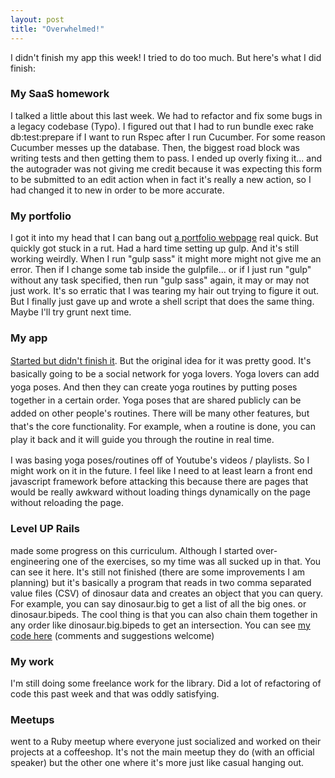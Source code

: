 ```yaml
---
layout: post
title: "Overwhelmed!"
---
```


I didn't finish my app this week! I tried to do too much. But here's what I did finish:

### My SaaS homework

I talked a little about this last week. We had to refactor and fix some bugs in a legacy codebase (Typo). I figured out that I had to run bundle exec rake db:test:prepare if I want to run Rspec after I run Cucumber. For some reason Cucumber messes up the database. Then, the biggest road block was writing tests and then getting them to pass. I ended up overly fixing it... and the autograder was not giving me credit because it was expecting this form to be submitted to an edit action when in fact it's really a new action, so I had changed it to new in order to be more accurate.

### My portfolio

I got it into my head that I can bang out <a href="https://github.com/jimmylorunning/portfolio">a portfolio webpage</a> real quick. But quickly got stuck in a rut. Had a hard time setting up gulp. And it's still working weirdly. When I run "gulp sass" it might more might not give me an error. Then if I change some tab inside the gulpfile... or if I just run "gulp" without any task specified, then run "gulp sass" again, it may or may not just work. It's so erratic that I was tearing my hair out trying to figure it out. But I finally just gave up and wrote a shell script that does the same thing. Maybe I'll try grunt next time.

### My app

<a href="https://github.com/jimmylorunning/om-nom-nom">Started but didn't finish it</a>. <span style="line-height: 1.5;">But the original idea for it was pretty good. It's basically going to be a social network for yoga lovers. Yoga lovers can add yoga poses. And then they can create yoga routines by putting poses together in a certain order. Yoga poses that are shared publicly can be added on other people's routines. There will be many other features, but that's the core functionality. For example, when a routine is done, you can play it back and it will guide you through the routine in real time.</span>

I was basing yoga poses/routines off of Youtube's videos / playlists. So I might work on it in the future. I feel like I need to at least learn a front end javascript framework before attacking this because there are pages that would be really awkward without loading things dynamically on the page without reloading the page.

### Level UP Rails

made some progress on this curriculum. Although I started over-engineering one of the exercises, so my time was all sucked up in that. You can see it here. It's still not finished (there are some improvements I am planning) but it's basically a program that reads in two comma separated value files (CSV) of dinosaur data and creates an object that you can query. For example, you can say dinosaur.big to get a list of all the big ones. or dinosaur.bipeds. The cool thing is that you can also chain them together in any order like dinosaur.big.bipeds to get an intersection. You can see <a href="https://github.com/jimmylorunning/level-up-exercises/tree/master/dino_catalog">my code here</a> (comments and suggestions welcome)

### My work

I'm still doing some freelance work for the library. Did a lot of refactoring of code this past week and that was oddly satisfying.

### Meetups

went to a Ruby meetup where everyone just socialized and worked on their projects at a coffeeshop. It's not the main meetup they do (with an official speaker) but the other one where it's more just like casual hanging out.